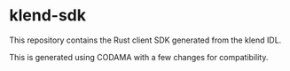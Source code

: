 # klend-sdk

This repository contains the Rust client SDK generated from the klend IDL.

This is generated using CODAMA with a few changes for compatibility.
